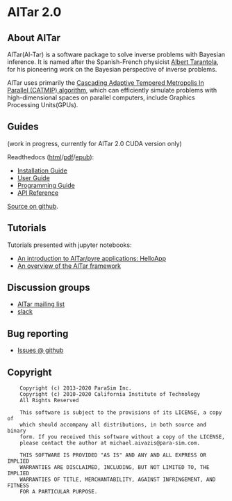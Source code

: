 # AlTar 2.0

## About AlTar
AlTar(Al-Tar) is a software package to solve inverse problems with Bayesian inference. It is named after the Spanish-French physicist [Albert Tarantola](https://en.wikipedia.org/wiki/Albert_Tarantola), for his pioneering work on the Bayesian perspective of inverse problems.

AlTar uses primarily the [Cascading Adaptive Tempered Metropolis In Parallel (CATMIP) algorithm](https://thesis.library.caltech.edu/5918/), which can efficiently simulate problems with high-dimensional spaces on parallel computers, include Graphics Processing Units(GPUs).

## Guides
(work in progress, currently for AlTar 2.0 CUDA version only)

Readthedocs ([html](https://altar.readthedocs.io)/[pdf](https://altar.readthedocs.io/_/downloads/en/cuda/pdf/)/[epub](https://altar.readthedocs.io/_/downloads/en/cuda/epub/)):

- [Installation Guide](https://altar.readthedocs.io/en/cuda/cuda/Installation.html) 
- [User Guide](https://altar.readthedocs.io/en/cuda/cuda/Manual.html) 
- [Programming Guide](https://altar.readthedocs.io/en/cuda/cuda/Programming.html) 
- [API Reference](https://altar.readthedocs.io/en/cuda/api/index.html)

[Source on github](https://github.com/lijun99/altar2-documentation).

## Tutorials
Tutorials presented with jupyter notebooks:

- [An introduction to AlTar/pyre applications: HelloApp](https://github.com/lijun99/altar2-documentation/tree/cuda/jupyter/hello/hello.ipynb)
- [An overview of the AlTar framework](https://github.com/lijun99/altar2-documentation/tree/cuda/jupyter/linear/linear.ipynb)

## Discussion groups

- [AlTar mailing list](http://lists.gps.caltech.edu/mailman/listinfo/altar)
- [slack](https://altar-group.slack.com)

## Bug reporting

- [Issues @ github](https://github.com/AlTarFramework/altar/issues)

## Copyright

```text
    Copyright (c) 2013-2020 ParaSim Inc.
    Copyright (c) 2010-2020 California Institute of Technology
    All Rights Reserved
    
    This software is subject to the provisions of its LICENSE, a copy of
    which should accompany all distributions, in both source and binary
    form. If you received this software without a copy of the LICENSE,
    please contact the author at michael.aivazis@para-sim.com.
    
    THIS SOFTWARE IS PROVIDED "AS IS" AND ANY AND ALL EXPRESS OR IMPLIED
    WARRANTIES ARE DISCLAIMED, INCLUDING, BUT NOT LIMITED TO, THE IMPLIED
    WARRANTIES OF TITLE, MERCHANTABILITY, AGAINST INFRINGEMENT, AND FITNESS
    FOR A PARTICULAR PURPOSE.
```

